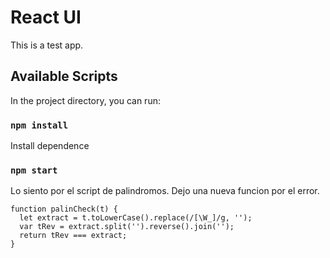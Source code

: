 # React UI

This is a test app.



## Available Scripts
In the project directory, you can run:
### `npm install`
Install dependence
### `npm start`


Lo siento por el script de palindromos.
Dejo una nueva funcion por el error.

```
function palinCheck(t) {
  let extract = t.toLowerCase().replace(/[\W_]/g, '');
  var tRev = extract.split('').reverse().join(''); 
  return tRev === extract;
}
```
